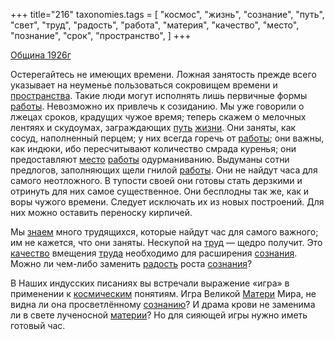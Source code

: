 +++
title="216"
taxonomies.tags = [
 "космос",
 "жизнь",
 "сознание",
 "путь",
 "свет",
 "труд",
 "радость",
 "работа",
 "материя",
 "качество",
 "место",
 "познание",
 "срок",
 "пространство",
]
+++

[Община 1926г](/agni/1926)

Остерегайтесь не имеющих времени. Ложная занятость прежде всего указывает на неуменье пользоваться сокровищем времени и [пространства](/tags/пространство). Такие люди могут исполнять лишь первичные формы [работы](/tags/работа). Невозможно их привлечь к созиданию. Мы уже говорили о лжецах сроков, крадущих чужое время; теперь скажем о мелочных лентяях и скудоумах, заграждающих [путь](/tags/путь) [жизни](/tags/жизнь). Они заняты, как сосуд, наполненный перцем; у них всегда горечь от [работы](/tags/работа); они важны, как индюки, ибо пересчитывают количество смрада куренья; они предоставляют [место](/tags/место) [работы](/tags/работа) одурманиванию. Выдуманы сотни предлогов, заполняющих щели гнилой [работы](/tags/работа). Они не найдут часа для самого неотложного. В тупости своей они готовы стать дерзкими и отринуть для них самое существенное. Они бесплодны так же, как и воры чужого времени. Следует исключать их из новых построений. Для них можно оставить переноску кирпичей.   

Мы [знаем](/tags/познание) много трудящихся, которые найдут час для самого важного; им не кажется, что они заняты. Нескупой на [труд](/tags/труд) — щедро получит. Это [качество](/tags/качество) вмещения [труда](/tags/труд) необходимо для расширения [сознания](/tags/сознание). Можно ли чем-либо заменить [радость](/tags/радость) роста [сознания](/tags/сознание)?   

В Наших индусских писаниях вы встречали выражение «игра» в применении к [космическим](/tags/космос) понятиям. Игра Великой [Матери](/tags/материя) Мира, не видна ли она просветлённому [сознанию](/tags/сознание)? И драма крови не заменима ли в свете лученосной [материи](/tags/материя)? Но для сияющей игры нужно иметь готовый час.   

